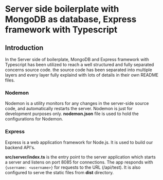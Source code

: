 # Server side boilerplate with MongoDB as database, Express framework with Typescript

## Introduction

In the Server side of boilerplate, MongoDB and Express framework with Typescript has been utilized to reach a well structured and fully separated concerns source code.
the source code has been separated into multiple layers and every layer fully explaind with lots of details in their own README files.

### Nodemon

Nodemon is a utility monitors for any changes in the server-side source code, and automatically restarts the server. Nodemon is just for development purposes only.
**nodemon.json** file is used to hold the configurations for Nodemon.

### Express

Express is a web application framework for Node.js. It is used to build our backend API's.

**src/server/index.ts** is the entry point to the server application which starts a server and listens on port 8085 for connections. The app responds with `{username: <username>}` for requests to the URL (/api/test). It is also configured to serve the static files from **dist** directory.
